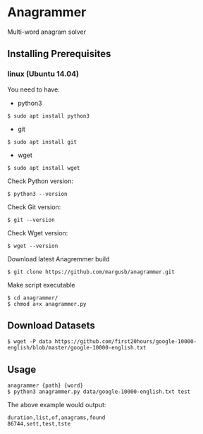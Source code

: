 # Anagrammer

Multi-word anagram solver

## Installing Prerequisites

### linux (Ubuntu 14.04)

You need to have:
 - python3 
 ``` 
 $ sudo apt install python3
 ```
 - git 
 ```
 $ sudo apt install git
 ```
 - wget 
 ```
 $ sudo apt install wget
 ```
 



Check Python version:
```
$ python3 --version
```
Check Git version:
```
$ git --version
```
Check Wget version:
```
$ wget --version
```



Download latest Anagremmer build

```
$ git clone https://github.com/margusb/anagrammer.git
```

Make script executable
```
$ cd anagrammer/
$ chmod a+x anagrammer.py
```

## Download Datasets
```
$ wget -P data https://github.com/first20hours/google-10000-english/blob/master/google-10000-english.txt 
```

## Usage

```
anagrammer {path} {word}
$ python3 anagrammer.py data/google-10000-english.txt test
```

The above example would output:
```
duration,list,of,anagrams,found
86744,sett,test,tste
```
